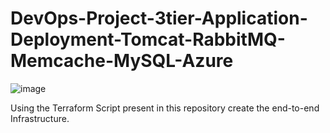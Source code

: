 # DevOps-Project-3tier-Application-Deployment-Tomcat-RabbitMQ-Memcache-MySQL-Azure
![image](https://github.com/kamalmohan217/DevOps-Project-3tier-Application-Deployment-Tomcat-RabbitMQ-Memcache-MySQL-Azure/assets/128888356/62d5b88b-19fd-4cd2-b992-a9403052b834)

Using the Terraform Script present in this repository create the end-to-end Infrastructure.
